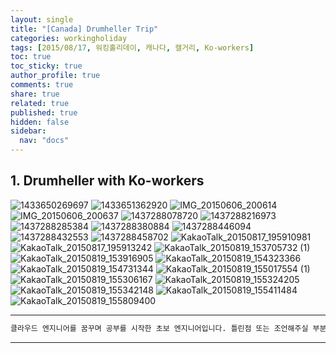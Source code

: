 ```yaml
---
layout: single
title: "[Canada] Drumheller Trip"
categories: workingholiday
tags: [2015/08/17, 워킹홀리데이, 캐나다, 캘거리, Ko-workers]
toc: true
toc_sticky: true
author_profile: true
comments: true
share: true
related: true
published: true
hidden: false
sidebar:
  nav: "docs"
---
```


## 1. Drumheller with Ko-workers

![1433650269697](https://user-images.githubusercontent.com/124491456/229278599-9ad0a2f4-f1cb-4c5e-a263-454d2e93188f.jpeg)
![1433651362920](https://user-images.githubusercontent.com/124491456/229278601-7106a9e7-12bc-49ef-ba77-c4870f7c2c35.jpeg)
![IMG_20150606_200614](https://user-images.githubusercontent.com/124491456/229278607-8be3065a-6dc6-460c-ae30-1c927ad7a41a.jpg)
![IMG_20150606_200637](https://user-images.githubusercontent.com/124491456/229278609-f7231976-9f70-4c75-be0d-431b6d89db39.jpg)
![1437288078720](https://user-images.githubusercontent.com/124491456/229278688-abc34914-3cca-4a4d-974c-62d40fad64e2.jpeg)
![1437288216973](https://user-images.githubusercontent.com/124491456/229278694-0ab88999-d168-4956-afa4-6e5c06000fff.jpeg)
![1437288285384](https://user-images.githubusercontent.com/124491456/229278700-8184e8fa-3b96-4fe0-9e5d-83e9f85b7cfe.jpeg)
![1437288380884](https://user-images.githubusercontent.com/124491456/229278716-3fecebca-3dfb-4055-962b-4f0228efa173.jpeg)
![1437288446094](https://user-images.githubusercontent.com/124491456/229278728-c2b097f8-ceca-4587-953a-83a5820cb760.jpeg)
![1437288432553](https://user-images.githubusercontent.com/124491456/229278732-fd443e8e-f7f8-4b54-84b2-1195647af1e5.jpeg)
![1437288458702](https://user-images.githubusercontent.com/124491456/229278740-f5e6ed66-5ff1-4415-bcd4-17d6f0af80b9.jpeg)
![KakaoTalk_20150817_195910981](https://user-images.githubusercontent.com/124491456/229279040-560b61a7-86cd-4b47-b546-41b10336c8cc.jpg)
![KakaoTalk_20150817_195913242](https://user-images.githubusercontent.com/124491456/229279052-8d3dec1f-b95a-45e6-8503-accc8bc2dbe1.jpg)
![KakaoTalk_20150819_153705732 (1)](https://user-images.githubusercontent.com/124491456/229279064-6a4d156e-6e65-4c20-ac5b-67679aecb606.jpg)
![KakaoTalk_20150819_153916905](https://user-images.githubusercontent.com/124491456/229279074-073cc960-68b8-42e2-92c3-692390164f83.jpg)
![KakaoTalk_20150819_154323366](https://user-images.githubusercontent.com/124491456/229279083-69abcfcc-0b7a-4067-86d8-680e71e46fd8.jpg)
![KakaoTalk_20150819_154731344](https://user-images.githubusercontent.com/124491456/229279095-918bb6f6-f1ca-4a8c-a554-e73e439e1b7c.jpg)
![KakaoTalk_20150819_155017554 (1)](https://user-images.githubusercontent.com/124491456/229279110-bf04faee-4e2f-458c-92f1-b66ce3c378f2.jpg)
![KakaoTalk_20150819_155306167](https://user-images.githubusercontent.com/124491456/229279132-e580ef31-3381-4297-81ac-d6fcdd929535.jpg)
![KakaoTalk_20150819_155324205](https://user-images.githubusercontent.com/124491456/229279139-b096a08f-1260-4068-8083-fa0573bcd19a.jpg)
![KakaoTalk_20150819_155342148](https://user-images.githubusercontent.com/124491456/229279144-5210936a-7035-4cd5-9f87-fe54fc52c0e6.jpg)
![KakaoTalk_20150819_155411484](https://user-images.githubusercontent.com/124491456/229279162-fe8e9cf4-d849-428f-bf96-1387f8cf8391.jpg)
![KakaoTalk_20150819_155809400](https://user-images.githubusercontent.com/124491456/229279194-3736bbc9-ea15-497c-83b7-9b095dafbc6b.jpg)

---

```bash
클라우드 엔지니어를 꿈꾸며 공부를 시작한 초보 엔지니어입니다. 틀린점 또는 조언해주실 부분이 있으시면 친절하게 댓글 부탁드립니다. 방문해 주셔서 감사합니다 :)
```

---
